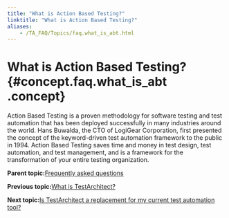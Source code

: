 ```yaml
--- 
title: "What is Action Based Testing?"
linktitle: "What is Action Based Testing?"
aliases: 
    - /TA_FAQ/Topics/faq.what_is_abt.html
---
```

# What is Action Based Testing? {#concept.faq.what_is_abt .concept}

Action Based Testing is a proven methodology for software testing and test automation that has been deployed successfully in many industries around the world. Hans Buwalda, the CTO of LogiGear Corporation, first presented the concept of the keyword-driven test automation framework to the public in 1994. Action Based Testing saves time and money in test design, test automation, and test management, and is a framework for the transformation of your entire testing organization.

**Parent topic:**[Frequently asked questions](../../TA_Help/Topics/Support_FAQ.html)

**Previous topic:**[What is TestArchitect?](../../TA_FAQ/Topics/faq.what_is_ta.html)

**Next topic:**[Is TestArchitect a replacement for my current test automation tool?](../../TA_FAQ/Topics/faq.is_ta_a_replacement.html)

